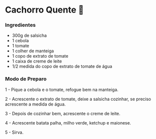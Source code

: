 # Cachorro Quente :hotdog:

### Ingredientes

- 300g de salsicha
- 1 cebola
- 1 tomate
- 1 colher de manteiga
- 1 copo de extrato de tomate
- 1 caixa de creme de leite
- 1/2 medida do copo de extrato de tomate de água

### Modo de Preparo

1 - Pique a cebola e o tomate, refogue bem na manteiga.

2 - Acrescente o extrato de tomate, deixe a salsicha cozinhar, se preciso acrescente a medida de água.

3 - Depois de cozinhar bem, acrescente o creme de leite.

4 - Acrescente batata palha, milho verde, ketchup e maionese.

5 - Sirva.

